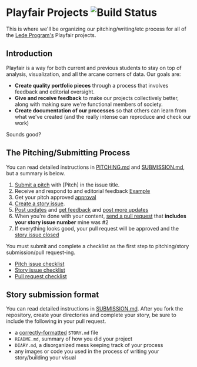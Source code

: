 # Playfair Projects ![Build Status](https://travis-ci.org/jsoma/playfair-projects.svg?branch=master)

This is where we'll be organizing our pitching/writing/etc process for all of the [Lede Program's](http://ledeprogram.com) Playfair projects.
  
## Introduction

Playfair is a way for both current and previous students to stay on top of analysis, visualization, and all the arcane corners of data. Our goals are:

* **Create quality portfolio pieces** through a process that involves feedback and editorial oversight.
* **Give and receive feedback** to make our projects collectively better, along with making sure we're functional members of society.
* **Create documentation of our processes** so that others can learn from what we've created (and the really intense can reproduce and check our work)

Sounds good?

## The Pitching/Submitting Process

You can read detailed instructions in [PITCHING.md](PITCHING.md) and [SUBMISSION.md](SUBMISSION.md), but a summary is below.

1. [Submit a pitch](https://github.com/jsoma/playfair-projects/issues/1) with [Pitch] in the issue title.
2. Receive and respond to and editorial feedback [Example](https://github.com/jsoma/playfair-projects/issues/1#issuecomment-234377726)
3. Get your pitch approved [approval](https://github.com/jsoma/playfair-projects/issues/1#issuecomment-234380193)
4. [Create a story issue](https://github.com/jsoma/playfair-projects/issues/2).
5. [Post updates](https://github.com/jsoma/playfair-projects/issues/2#issuecomment-234383998) and [get feedback](https://github.com/jsoma/playfair-projects/issues/2#issuecomment-234384424) and [post more updates](https://github.com/jsoma/playfair-projects/issues/2#issuecomment-234384733)
6. When you're done with your content, [send a pull request](https://github.com/jsoma/playfair-projects/issues/2#issuecomment-234384971) that **includes your story issue number** mine was #2
7. If everything looks good, your pull request will be approved and the [story issue closed](https://github.com/jsoma/playfair-projects/issues/2#issuecomment-234384994)

You must submit and complete a checklist as the first step to pitching/story submission/pull request-ing.

* [Pitch issue checklist](checklist-pitch.md)
* [Story issue checklist](checklist-story.md)
* [Pull request checklist](checklist-pr.md)

## Story submission format

You can read detailed instructions in [SUBMISSION.md](SUBMISSION.md). After you fork the repository, create your directories and complete your story, be sure to include the following in your pull request.

* a [correctly-formatted](SUBMISSION.md#storymd-format) `STORY.md` file
* `README.md`, summary of how you did your project
* `DIARY.md`, a disorganized mess keeping track of your process
* any images or code you used in the process of writing your story/building your visual